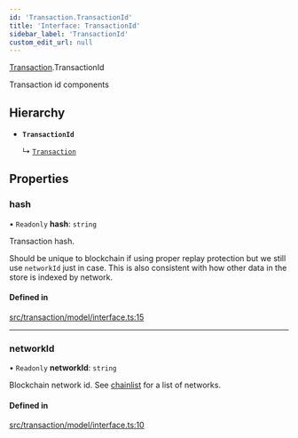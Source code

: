 ```yaml
---
id: 'Transaction.TransactionId'
title: 'Interface: TransactionId'
sidebar_label: 'TransactionId'
custom_edit_url: null
---
```


[Transaction](../namespaces/Transaction.md).TransactionId

Transaction id components

## Hierarchy

-   **`TransactionId`**

    ↳ [`Transaction`](Transaction.Transaction-1.md)

## Properties

### hash

• `Readonly` **hash**: `string`

Transaction hash.

Should be unique to blockchain if using proper replay protection but we still use `networkId` just in case.
This is also consistent with how other data in the store is indexed by network.

#### Defined in

[src/transaction/model/interface.ts:15](https://github.com/leovigna/web3-redux/blob/be15552/src/transaction/model/interface.ts#L15)

---

### networkId

• `Readonly` **networkId**: `string`

Blockchain network id.
See [chainlist](https://chainlist.org/) for a list of networks.

#### Defined in

[src/transaction/model/interface.ts:10](https://github.com/leovigna/web3-redux/blob/be15552/src/transaction/model/interface.ts#L10)
